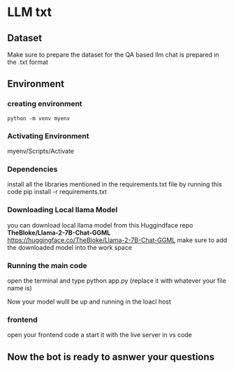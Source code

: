 # LLM txt 

## Dataset

Make sure to prepare the dataset for the QA based llm chat is prepared in the .txt format 

## Environment

### creating environment 
```
python -m venv myenv
```
### Activating Environment
myenv/Scripts/Activate

### Dependencies
install all the libraries mentioned in the requirements.txt file by running this code
pip install -r requirements.txt

### Downloading Local llama Model
you can download local llama model from this Huggindface repo **TheBloke/Llama-2-7B-Chat-GGML**  https://huggingface.co/TheBloke/Llama-2-7B-Chat-GGML
make sure to add the downloaded model into the work space

### Running the main code
 open the terminal and type python app.py (replace it with whatever your file name is)

 Now your model wulll be up and running in the loacl host

 ### frontend
 open your frontend code a start it with the live server in vs code

 ## Now the bot is ready to asnwer your questions

 
